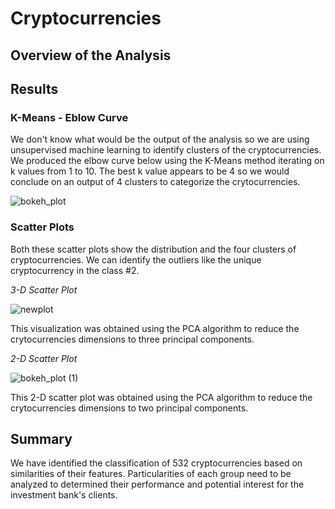 # Cryptocurrencies

## Overview of the Analysis

## Results

### K-Means - Eblow Curve
We don't know what would be the output of the analysis so we are using unsupervised machine learning to identify clusters of the cryptocurrencies.
We produced the elbow curve below using the K-Means method iterating on k values from 1 to 10. The best k value appears to be 4 so we would conclude on an output of 4 clusters to categorize the crytocurrencies.

![bokeh_plot](https://user-images.githubusercontent.com/58046234/163841393-4ff37bf9-436f-4ee1-9153-8aae760e18dc.png)

### Scatter Plots
Both these scatter plots show the distribution and the four clusters of cryptocurrencies. We can identify the outliers like the unique cryptocurrency in the class #2.

*3-D Scatter Plot*

![newplot](https://user-images.githubusercontent.com/58046234/163842239-9f103a61-0ce0-4f95-8251-1c81d9b2410f.png)

This visualization was obtained using the PCA algorithm to reduce the crytocurrencies dimensions to three principal components.

*2-D Scatter Plot*

![bokeh_plot (1)](https://user-images.githubusercontent.com/58046234/163842203-5d02e3aa-0a7f-4d75-9516-e99206ab6996.png)

This 2-D scatter plot was obtained using the PCA algorithm to reduce the crytocurrencies dimensions to two principal components.


## Summary
We have identified the classification of 532 cryptocurrencies based on similarities of their features. Particularities of each group need to be analyzed to determined their performance and potential interest for the investment bank's clients.
